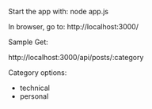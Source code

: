 Start the app with:
node app.js

In browser, go to:
http://localhost:3000/

Sample Get:

http://localhost:3000/api/posts/:category

Category options:
- technical
- personal
